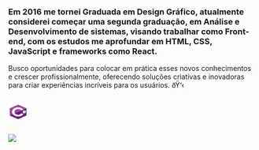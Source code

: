 ### Em 2016 me tornei Graduada em Design Gráfico, atualmente considerei começar uma segunda graduação, em Análise e Desenvolvimento de sistemas, visando trabalhar como Front-end, com os estudos me aprofundar em HTML, CSS, JavaScript e frameworks como React.
Busco oportunidades para colocar em prática esses novos conhecimentos e crescer profissionalmente, oferecendo soluções criativas e inovadoras para criar experiências incríveis para os usuários. ðŸ‘‹
<!--
- ðŸ”­ Iâ€™m currently working on ...
- ðŸŒ± Iâ€™m currently learning ...
- ðŸ‘¯ Iâ€™m looking to collaborate on ...
- ðŸ¤” Iâ€™m looking for help with ...
- ðŸ’¬ Ask me about ...
- ðŸ“« How to reach me: ...
- ðŸ˜„ Pronouns: ...
- âš¡ Fun fact: ...
-->
<div align="center">
  <a href="https://github.com/AndressaMSantos">
  <!--<img height="180em" src="https://github-readme-stats.vercel.app/api?username=abnersolivera&show_icons=true&theme=github_dark&include_all_commits=true&count_private=true"/>
  <img height="180em" src="https://github-readme-stats.vercel.app/api/top-langs/?username=abnersolivera&layout=compact&langs_count=7&theme=github_dark"/>-->
</div>
  <div style="display: inline_block"><br>
  <!--<img align="center" alt="Abner-Js" height="30" width="40" src="https://raw.githubusercontent.com/devicons/devicon/master/icons/javascript/javascript-plain.svg">
  <img align="center" alt="Abner-Ts" height="30" width="40" src="https://raw.githubusercontent.com/devicons/devicon/master/icons/typescript/typescript-plain.svg">
  <img align="center" alt="Abner-React" height="30" width="40" src="https://raw.githubusercontent.com/devicons/devicon/master/icons/react/react-original.svg">-->
  <!--<img align="center" alt="Abner-HTML" height="30" width="40" src="https://raw.githubusercontent.com/devicons/devicon/master/icons/html5/html5-original.svg">
  <img align="center" alt="Abner-CSS" height="30" width="40" src="https://raw.githubusercontent.com/devicons/devicon/master/icons/css3/css3-original.svg">-->
  <!--<img align="center" alt="Abner-Python" height="30" width="40" src="https://raw.githubusercontent.com/devicons/devicon/master/icons/python/python-original.svg">-->
  <img align="center" alt="Abner-Csharp" height="30" width="40" src="https://raw.githubusercontent.com/devicons/devicon/master/icons/csharp/csharp-original.svg">
</div>
  
  ##
  
  <a href="https://www.linkedin.com/in/andressa-santos-2908/" target="_blank"><img src="https://img.shields.io/badge/-Instagram-%23E4405F?style=for-the-badge&logo=instagram&logoColor=white" target="_blank"></a>
   
  </div>
</div>
